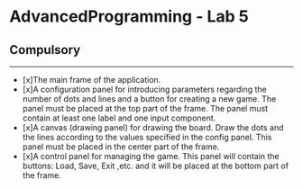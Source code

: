 # AdvancedProgramming - Lab 5

## Compulsory

----------

- [x]The main frame of the application.
- [x]A configuration panel for introducing parameters regarding the number of dots and lines and a button for creating a new game. The panel must be placed at the top part of the frame. The panel must contain at least one label and one input component.
- [x]A canvas (drawing panel) for drawing the board. Draw the dots and the lines according to the values specified in the config panel. This panel must be placed in the center part of the frame.
- [x]A control panel for managing the game. This panel will contain the buttons: Load, Save, Exit ,etc. and it will be placed at the bottom part of the frame.

